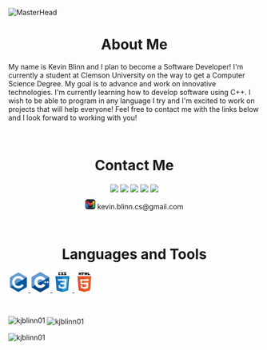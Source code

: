 ![MasterHead](https://pbs.twimg.com/profile_banners/1755975337689894912/1707492464/1500x500)

<!-- ABOUT ME -->
<div align="center">
  <h1>About Me</h1>
  <p align="left"> My name is Kevin Blinn and I plan to become a Software Developer! I'm currently a student at Clemson University on the way to get a Computer Science Degree. My goal is to   advance and work on innovative technologies. I'm currently learning how to develop software using C++. I wish to be able to program in any language I try and I'm excited to work on projects that will help everyone! Feel free to contact me with the links below and I look forward to working with you! </p>
</div>

<br>

<!-- Contact Me -->
<div align="center">
  <h1>Contact Me</h1>
  <p>
    <a href="https://www.linkedin.com/in/kevin-blinn-8a3291259/" target="blank"><img align="center" src="https://img.shields.io/badge/LinkedIn-0077B5?style=for-the-badge&logo=linkedin&logoColor=white"></a>
    <a href="https://www.instagram.com/kevinheaven27/" target="blank"><img align="center" src="https://img.shields.io/badge/Instagram-E4405F?style=for-the-badge&logo=instagram&logoColor=white"></a>
    <a href="https://www.leetcode.com/kjblinn01" target="blank"><img align="center" src="https://img.shields.io/badge/-LeetCode-FFA116?style=for-the-badge&logo=LeetCode&logoColor=black"></a>
    <a href="https://twitter.com/KJBlinn01" target="blank"><img align="center" src="https://img.shields.io/badge/X-000000?style=for-the-badge&logo=x&logoColor=white"></a>
    <a href="https://github.com/KJBlinn01" target="blank"><img align="center" src="https://img.shields.io/badge/GitHub-100000?style=for-the-badge&logo=github&logoColor=white"></a>
  </p>
  
  <p align = "center">
   <img src="https://github.com/tandpfun/skill-icons/raw/main/icons/Gmail-Dark.svg" width="20">
    kevin.blinn.cs@gmail.com
  </p>
  
</div>

<br>

<!-- Languages and Tools -->

<div align="center">
  <h1>Languages and Tools</h1>
  <p align="left"> <a href="https://www.cprogramming.com/" target="_blank" rel="noreferrer"> <img src="https://raw.githubusercontent.com/devicons/devicon/master/icons/c/c-original.svg" alt="c" width="40" height="40"/> </a> <a href="https://www.w3schools.com/cpp/" target="_blank" rel="noreferrer"> <img src="https://raw.githubusercontent.com/devicons/devicon/master/icons/cplusplus/cplusplus-original.svg" alt="cplusplus" width="40" height="40"/> </a> <a href="https://www.w3schools.com/css/" target="_blank" rel="noreferrer"> <img src="https://raw.githubusercontent.com/devicons/devicon/master/icons/css3/css3-original-wordmark.svg" alt="css3" width="40" height="40"/> </a> <a href="https://www.w3.org/html/" target="_blank" rel="noreferrer"> <img src="https://raw.githubusercontent.com/devicons/devicon/master/icons/html5/html5-original-wordmark.svg" alt="html5" width="40" height="40"/> </a> 
  </p>
</div>

<br>

<!-- Github Stats -->

<p><img align="left" src="https://github-readme-stats.vercel.app/api/top-langs?username=kjblinn01&show_icons=true&locale=en&layout=compact" alt="kjblinn01" /></p>

<p>&nbsp;<img align="center" src="https://github-readme-stats.vercel.app/api?username=kjblinn01&show_icons=true&locale=en" alt="kjblinn01" /></p>

<p><img align="center" src="https://github-readme-streak-stats.herokuapp.com/?user=kjblinn01&" alt="kjblinn01" /></p>

